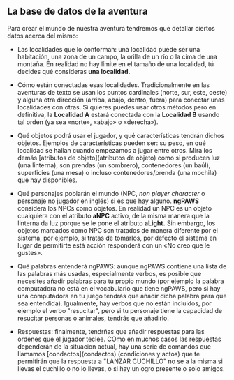 ## La base de datos de la aventura

Para crear el mundo de nuestra aventura tendremos que detallar ciertos datos acerca del mismo:

* Las localidades que lo conforman: una localidad puede ser una habitación, una zona de un campo, la orilla de un río o la cima de una montaña. En realidad no hay límite en el tamaño de una localidad, tú decides qué consideras **una localidad.**

* Cómo están conectadas esas localidades. Tradicionalmente en las aventuras de texto se usan los puntos cardinales \(norte, sur, este, oeste\) y alguna otra dirección \(arriba, abajo, dentro, fuera\) para conectar unas localidades con otras. Si quieres puedes usar otros métodos pero en definitiva, la **Localidad A** estará conectada con la **Localidad B** usando tal orden \(ya sea «norte», «abajo» o «derecha»\).

* Qué objetos podrá usar el jugador, y qué características tendrán dichos objetos. Ejemplos de características pueden ser: su peso, en qué localidad se hallan cuando empezamos a jugar entre otros. Mira los demás [atributos de objeto](atributos de objeto\) como si producen luz \(una linterna\), son prendas \(un sombrero\), contenedores \(un baúl\), superficies \(una mesa\) o incluso contenedores/prenda \(una mochila) que hay disponibles.

* Qué personajes poblarán el mundo \(NPC, _non player character_ o personaje no jugador en inglés\) si es que hay alguno. **ngPAWS** considera los NPCs como objetos. En realidad un NPC es un objeto cualquiera con el atributo **aNPC** activo, de la misma manera que la linterna da luz porque se le pone el atributo **aLight.** Sin embargo, los objetos marcados como NPC son tratados de manera diferente por el sistema, por ejemplo, si tratas de tomarlos, por defecto el sistema en lugar de permitirte está acción responderá con un «No creo que le gustes».

* Qué palabras entenderá ngPAWS: aunque ngPAWS contiene una lista de las palabras más usadas, especialmente verbos, es posible que necesites añadir palabras para tu propio mundo \(por ejemplo la palabra computadora no está en el vocabulario que tiene ngPAWS, pero si hay una computadora en tu juego tendrás que añadir dicha palabra para que sea entendida\). Igualmente, hay verbos que no están incluidos, por ejemplo el verbo "resucitar", pero si tu personaje tiene la capacidad de resucitar personas o animales, tendrás que añadirlo.

* Respuestas: finalmente, tendrñas que añadir respuestas para las órdenes que el jugador teclee. COmo en muchos casos las respuestas dependerán de la situacion actual, hay una serie de comandos que llamamos [condactos](condactos\) \(condiciones y actos) que te permitirán que la respuesta a "LANZAR CUCHILLO" no se a la misma si llevas el cuchillo o no lo llevas, o si hay un ogro presente o solo amigos.



